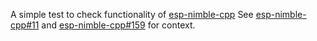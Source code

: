 A simple test to check functionality of [esp-nimble-cpp](https://github.com/h2zero/esp-nimble-cpp)
See [esp-nimble-cpp#11](https://github.com/h2zero/esp-nimble-cpp/issues/11) and [esp-nimble-cpp#159](https://github.com/h2zero/esp-nimble-cpp/issues/159) for context.